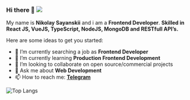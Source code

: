 ### Hi there 👋 ![](https://komarev.com/ghpvc/?username=nikolaysarody)

My name is **Nikolay Sayanskii** and i am a **Frontend Developer**. **Skilled in React JS, VueJS, TypeScript, NodeJS, MongoDB and RESTfull API’s.**

Here are some ideas to get you started:

- 🔭 I’m currently searching a job as **Frontend Developer**
- 🌱 I’m currently learning **Production Frontend Development**
- 👯 I’m looking to collaborate on open source/commercial projects
- 💬 Ask me about **Web Development**
- 📫 How to reach me: **[Telegram](https://t.me/sarodinsky)**

![Top Langs](https://github-readme-stats.vercel.app/api/top-langs/?username=nikolaysarody&layout=compact&theme=dark&hide_border=true)
